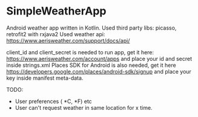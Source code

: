 # SimpleWeatherApp

Android weather app written in Kotlin.
Used third party libs: picasso, retrofit2 with rxjava2
Used weather api: https://www.aerisweather.com/support/docs/api/

client_id and client_secret is needed to run app, get it here: https://www.aerisweather.com/account/apps and place your id and secret inside strings.xml
Places SDK for Android is also needed, get it here https://developers.google.com/places/android-sdk/signup and place your key inside manifest meta-data.

TODO:
- User preferences ( *C, *F) etc
- User can't request weather in same location for x time.
